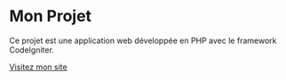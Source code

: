 # Mon Projet

Ce projet est une application web développée en PHP avec le framework CodeIgniter.

[Visitez mon site](https://dwarves.iut-fbleau.fr/~jannaire/SAE_PHP/CodeIgniter-3.1.13/)

